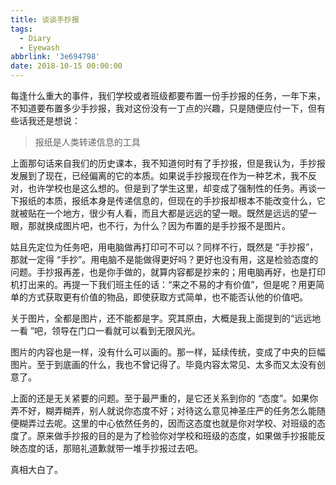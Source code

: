 ```yaml
---
title: 谈谈手抄报
tags:
  - Diary
  - Eyewash
abbrlink: '3e694798'
date: 2018-10-15 00:00:00
---
```




每逢什么重大的事件，我们学校或者班级都要布置一份手抄报的任务，一年下来，不知道要布置多少手抄报，我对这份没有一丁点的兴趣，只是随便应付一下，但有些话我还是想说：

> 报纸是人类转递信息的工具

上面那句话来自我们的历史课本，我不知道何时有了手抄报，但是我认为，手抄报发展到了现在，已经偏离的它的本质。如果说手抄报现在作为一种艺术，我不反对，也许学校也是这么想的。但是到了学生这里，却变成了强制性的任务。再谈一下报纸的本质，报纸本身是传递信息的，但现在的手抄报却根本不能改变什么，它就被贴在一个地方，很少有人看，而且大都是远远的望一眼。既然是远远的望一眼，那就换成图片吧，也不行，为什么？因为布置的是手抄报不是图片。

姑且先定位为任务吧，用电脑做再打印可不可以？同样不行，既然是 “手抄报”，那就一定得 “手抄”。用电脑不是能做得更好吗？更好也没有用，这是检验态度的问题。手抄报再差，也是你手做的，就算内容都是抄来的；用电脑再好，也是打印机打出来的。再提一下我们班主任的话：“来之不易的才有价值”，但是呢？用更简单的方式获取更有价值的物品，即使获取方式简单，也不能否认他的价值吧。

关于图片，全都是图片，还不能都是字。究其原由，大概是我上面提到的“远远地一看 ”吧，领导在门口一看就可以看到无限风光。

图片的内容也是一样，没有什么可以画的。那一样，延续传统，变成了中央的巨幅图片。至于到底画的什么，我也不曾记得了。毕竟内容太常见、太多而又太没有创意了。

上面的还是无关紧要的问题。至于最严重的，是它还关系到你的 “态度”。如果你弄不好，糊弄糊弄，别人就说你态度不好；对待这么意见神圣庄严的任务怎么能随便糊弄过去呢。这里的中心依然任务的，因而这态度也就是你对学校、对班级的态度了。原来做手抄报的目的是为了检验你对学校和班级的态度，如果做手抄报能反映态度的话，那赔礼道歉就带一堆手抄报过去吧。

真相大白了。